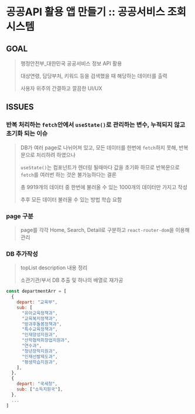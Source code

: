 # 공공API 활용 앱 만들기 :: 공공서비스 조회 시스템

## GOAL
> 행정안전부_대한민국 공공서비스 정보 API 활용
> 
> 대상연령, 담당부처, 키워드 등을 검색했을 때 해당하는 데이터를 출력
> 
> 사용자 위주의 간결하고 깔끔한 UI/UX

## ISSUES

### 반복 처리하는 `fetch`안에서 `useState()`로 관리하는 변수, 누적되지 않고 초기화 되는 이슈
> DB가 여러 page로 나뉘어져 있고, 모든 데이터를 한번에 `fetch`하지 못해, 반복문으로 처리하려 하였으나
>
> `useState()`는 컴포넌트가 렌더링 될때마다 값을 초기화 하므로 반복문으로 `fetch`를 여러번 하는 것은 불가능하다는 결론
>
> 총 9919개의 데이터 중 한번에 불러올 수 있는 1000개의 데이터만 가지고 작성
>
> 추후 모든 데이터 불러올 수 있는 방법 학습 요함

### page 구분
> page를 각각 Home, Search, Detail로 구분하고 `react-router-dom`을 이용해 관리

### DB 추가작성
> topList description 내용 정리
>
> 소관기관/부서 DB 추출 및 하나의 배열로 재가공
  ```javascript
  const departmentArr = [
    {
      depart: "교육부",
      sub: [
        "유아교육정책과",
        "교육복지정책과",
        "방과후돌봄정책과",
        "특수교육정책과",
        "인재양성지원과",
        "산학협력취창업지원과",
        "연수과",
        "청년장학지원과",
        "인재선발제도과",
        "평생학습지원과",
      ],
    },
    {
      depart: "국세청",
      sub: ["소득지원국"],
    },
    ...
  ]
  ```